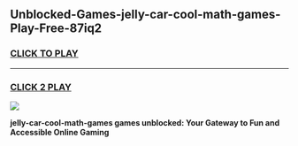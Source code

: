 
## Unblocked-Games-jelly-car-cool-math-games-Play-Free-87iq2
<h3>
<a href="https://premium76.site?title=jelly-car-cool-math-games&ref=21A">CLICK TO PLAY</a></h3>
<hr>

<h3>
<a href="https://premium76.site?title=jelly-car-cool-math-games&ref=21A">CLICK 2 PLAY</a>
  
</h3>

<a href="https://premium76.site?title=jelly-car-cool-math-games&ref=21A"><img src="https://clearcache.store/games.png"></a>


**jelly-car-cool-math-games games unblocked: Your Gateway to Fun and Accessible Online Gaming**
